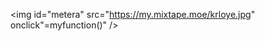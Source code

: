 <!DOCTYPE html>
<html>
<body>



<img id="metera" src="https://my.mixtape.moe/krloye.jpg" onclick"=myfunction()" />


<script>
function myFunction() {
  document.getElementById("metera").innerHTML = "Hello World";
}
</script>


</body>
</html>
